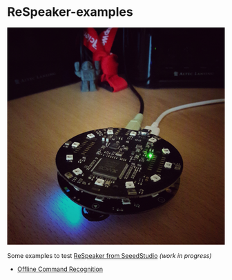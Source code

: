 # ReSpeaker-examples

![](docs/img/Respeaker.png)

Some examples to test [ReSpeaker from SeeedStudio](https://github.com/respeaker/get_started_with_respeaker)
_(work in progress)_

* [Offline Command Recognition](docs/Offline-Command-Recognition.md)
